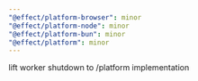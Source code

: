 ```yaml
---
"@effect/platform-browser": minor
"@effect/platform-node": minor
"@effect/platform-bun": minor
"@effect/platform": minor
---
```


lift worker shutdown to /platform implementation

